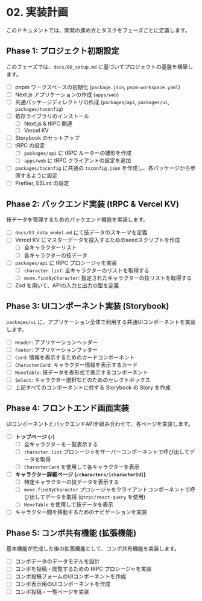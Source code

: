 # 02. 実装計画

このドキュメントでは、開発の進め方とタスクをフェーズごとに定義します。

## Phase 1: プロジェクト初期設定

このフェーズでは、`docs/00_setup.md` に基づいてプロジェクトの基盤を構築します。

-   [ ] pnpm ワークスペースの初期化 (`package.json`, `pnpm-workspace.yaml`)
-   [ ] Next.js アプリケーションの作成 (`apps/web`)
-   [ ] 共通パッケージディレクトリの作成 (`packages/api`, `packages/ui`, `packages/tsconfig`)
-   [ ] 依存ライブラリのインストール
    -   [ ] Next.js & tRPC 関連
    -   [ ] Vercel KV
-   [ ] Storybook のセットアップ
-   [ ] tRPC の設定
    -   [ ] `packages/api` に tRPC ルーターの雛形を作成
    -   [ ] `apps/web` に tRPC クライアントの設定を追加
-   [ ] `packages/tsconfig` に共通の `tsconfig.json` を作成し、各パッケージから参照するように設定
-   [ ] Prettier, ESLint の設定

## Phase 2: バックエンド実装 (tRPC & Vercel KV)

技データを管理するためのバックエンド機能を実装します。

-   [ ] `docs/03_data_model.md` にて技データのスキーマを定義
-   [ ] Vercel KV にマスターデータを投入するためのseedスクリプトを作成
    -   [ ] 全キャラクターリスト
    -   [ ] 各キャラクターの技データ
-   [ ] `packages/api` に tRPC プロシージャを実装
    -   [ ] `character.list`: 全キャラクターのリストを取得する
    -   [ ] `move.findByCharacter`: 指定されたキャラクターの技リストを取得する
-   [ ] Zod を用いて、APIの入力と出力の型を定義

## Phase 3: UIコンポーネント実装 (Storybook)

`packages/ui` に、アプリケーション全体で利用する共通UIコンポーネントを実装します。

-   [ ] `Header`: アプリケーションヘッダー
-   [ ] `Footer`: アプリケーションフッター
-   [ ] `Card`: 情報を表示するためのカードコンポーネント
-   [ ] `CharacterCard`: キャラクター情報を表示するカード
-   [ ] `MoveTable`: 技データを表形式で表示するコンポーネント
-   [ ] `Select`: キャラクター選択などのためのセレクトボックス
-   [ ] 上記すべてのコンポーネントに対する Storybook の Story を作成

## Phase 4: フロントエンド画面実装

UIコンポーネントとバックエンドAPIを組み合わせて、各ページを実装します。

-   [ ] **トップページ (`/`)**
    -   [ ] 全キャラクターを一覧表示する
    -   [ ] `character.list` プロシージャをサーバーコンポーネントで呼び出してデータを取得
    -   [ ] `CharacterCard` を使用して各キャラクターを表示
-   [ ] **キャラクター詳細ページ (`/characters/[characterId]`)**
    -   [ ] 特定キャラクターの技データを表示する
    -   [ ] `move.findByCharacter` プロシージャをクライアントコンポーネントで呼び出してデータを取得 (`@trpc/react-query` を使用)
    -   [ ] `MoveTable` を使用して技データを表示
-   [ ] キャラクター間を移動するためのナビゲーションを実装

## Phase 5: コンボ共有機能 (拡張機能)

基本機能が完成した後の拡張機能として、コンボ共有機能を実装します。

-   [ ] コンボデータのデータモデルを設計
-   [ ] コンボを投稿・閲覧するための tRPC プロシージャを実装
-   [ ] コンボ投稿フォームのUIコンポーネントを作成
-   [ ] コンボ表示用のUIコンポーネントを作成
-   [ ] コンボ投稿・一覧ページを実装
